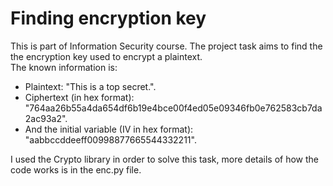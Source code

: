 # Finding encryption key

This is part of Information Security course. The project task aims to find the the encryption key used to encrypt a plaintext. <br>
The known information is:<br>

- Plaintext: "This is a top secret.".<br>
- Ciphertext (in hex format): "764aa26b55a4da654df6b19e4bce00f4ed05e09346fb0e762583cb7da2ac93a2".<br>
- And the initial variable (IV in hex format): "aabbccddeeff00998877665544332211".<br>

I used the Crypto library in order to solve this task, more details of how the code works is in the enc.py file.
